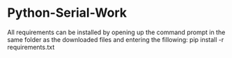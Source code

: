 # Python-Serial-Work
All requirements can be installed by opening up the command prompt in the same folder as the downloaded files and entering the fillowing:
pip install -r requirements.txt

